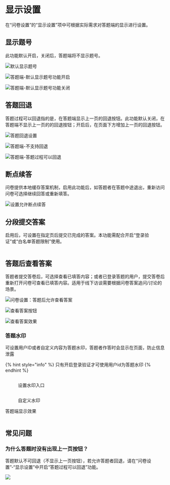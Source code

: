 # 显示设置

在“问卷设置”的“显示设置”项中可根据实际需求对答题端的显示进行设置。

## 显示题号

此功能默认开启，关闭后，答题端将不显示题号。

![默认显示题号](../../.gitbook/assets/企业微信截图_16967379119957.png)

![答题端-默认显示题号功能开启](<../../.gitbook/assets/image (114).png>)

![答题端-默认显示题号功能关闭](<../../.gitbook/assets/image (550).png>)

## 答题回退

答题过程可以回退指的是，在答题端显示上一页的回退按钮。此功能默认关闭，在答题端不显示上一页的的回退按钮；开启后，在页面下方增加上一页的回退按钮。

![答题回退设置](../../.gitbook/assets/11111.png)

![答题端-不支持回退](<../../.gitbook/assets/image (332).png>)

![答题端-答题过程可以回退](<../../.gitbook/assets/image (331).png>)

## 断点续答

问卷提供本地缓存答案机制，启用此功能后，如答题者在答题中途退出，重新访问问卷可选择继续回答或重新填答。

![设置允许断点续答](<../../.gitbook/assets/Snipaste_2023-10-08_12-06-29 (1).png>)

## 分段提交答案

启用后，可设置在指定页后提交已完成的答案。本功能需配合开启“登录验证”或“白名单答题限制”使用。

<figure><img src="../../.gitbook/assets/Snipaste_2023-10-08_12-13-04.png" alt=""><figcaption></figcaption></figure>

## 答题后查看答案

答题者提交答卷后，可选择查看已填答内容；或者已登录答题的用户，提交答卷后重新打开问卷可查看已填答内容。适用于线下访谈需要根据问卷答案追问/讨论的场景。

![问卷设置：答题后允许查看答案](../../.gitbook/assets/Snipaste_2023-10-08_12-10-10.png)

![查看答案按钮](<../../.gitbook/assets/image (512).png>)

![查看答案效果](<../../.gitbook/assets/image (190).png>)

### 答题水印

可设置用户ID或者自定义内容为答题水印，答题者作答时会显示在页面，防止信息泄露

{% hint style="info" %}
只有开启登录验证才可使用用户id为答题水印
{% endhint %}

<figure><img src="../../.gitbook/assets/image (3) (1) (1) (1) (1) (1) (1) (1).png" alt=""><figcaption><p>设置水印入口</p></figcaption></figure>

<figure><img src="../../.gitbook/assets/image (4) (1) (1) (1) (1) (1) (1) (1).png" alt=""><figcaption><p>自定义水印</p></figcaption></figure>

答题端显示效果

<figure><img src="../../.gitbook/assets/image (5) (1) (1) (1) (1) (1) (1) (1).png" alt=""><figcaption></figcaption></figure>

## 常见问题

### 为什么答题时没有出现上一页按钮？

答题默认不可回退（不显示上一页按钮），若允许答题者回退，请在“问卷设置”-“显示设置”中开启“答题过程可以回退”功能。

![](../../.gitbook/assets/Snipaste_2023-10-08_12-06-17.png)

